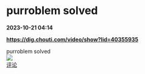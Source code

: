 # purroblem solved

**2023-10-21 04:14**

**https://dig.chouti.com/video/show?lid=40355935**

purroblem solved  
![](https://img3.chouti.com/CHOUTI_20231021/A89829DBF96749FE91D7B4DAD6C09C55_W484H854.jpg)  
[评论](https://m.chouti.com/link/40355935)